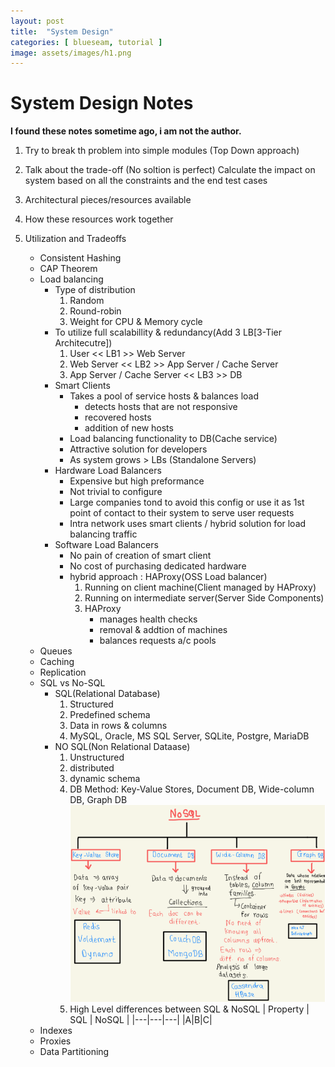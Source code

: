 ```yaml
---
layout: post
title:  "System Design"
categories: [ blueseam, tutorial ]
image: assets/images/h1.png
---
```


# System Design Notes

**I found these notes sometime ago, i am not the author.**

1. Try to break th problem into simple modules (Top Down approach)

2. Talk about the trade-off (No soltion is perfect)
   Calculate the impact on system based on all the constraints and the end test cases

3. Architectural pieces/resources available

4. How these resources work together

5. Utilization and Tradeoffs
   - Consistent Hashing
   - CAP Theorem
   - Load balancing
     - Type of distribution
       1. Random
       2. Round-robin
       3. Weight for CPU & Memory cycle
     - To utilize full scalabillity & redundancy(Add 3 LB[3-Tier Architecutre])
       1. User << LB1 >> Web Server
       2. Web Server << LB2 >> App Server / Cache Server
       3. App Server / Cache Server << LB3 >> DB
     - Smart Clients
       - Takes a pool of service hosts & balances load
         - detects hosts that are not responsive
         - recovered hosts
         - addition of new hosts
       - Load balancing functionality to DB(Cache service)
       - Attractive solution for developers
       - As system grows > LBs (Standalone Servers)
     - Hardware Load Balancers
       - Expensive but high preformance
       - Not trivial to configure
       - Large companies tond to avoid this config or use it as 1st point of contact to their system to serve user requests
       - Intra network uses smart clients / hybrid solution for load balancing traffic
     - Software Load Balancers
       - No pain of creation of smart client
       - No cost of purchasing dedicated hardware
       - hybrid approach : HAProxy(OSS Load balancer)
         1. Running on client machine(Client managed by HAProxy)
         2. Running on intermediate server(Server Side  Components)
         3. HAProxy
            - manages health checks
            - removal & addtion of machines
            - balances requests a/c pools
   - Queues
   - Caching
   - Replication
   - SQL vs No-SQL
     - SQL(Relational Database)
       1. Structured
       2. Predefined schema
       3. Data in rows & columns
       4. MySQL, Oracle, MS SQL Server, SQLite, Postgre, MariaDB 
     - NO SQL(Non Relational Dataase)
       1. Unstructured
       2. distributed
       3. dynamic schema
       4. DB Method: Key-Value Stores, Document DB, Wide-column DB, Graph DB
          ![NoSQL Description](/assets/images/h2.png)
       5. High Level differences between SQL & NoSQL
          | Property | SQL | NoSQL |
          |---|---|---|
          |A|B|C|
   - Indexes
   - Proxies
   - Data Partitioning
